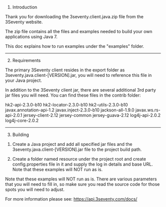 1. Introduction

Thank you for downloading the 3seventy.client.java.zip file from the 3Seventy website.

The zip file contains all the files and examples needed to build your own applications using Java 7.

This doc explains how to run examples under the "examples" folder.

*******************
2. Requirements

The primary 3Seventy client resides in the export folder as 3seventy.java.client-[VERSION].jar, you will
need to reference this file in your Java project.

In addition to the 3Seventy client jar, there are several additional 3rd party jar files you will need.
You can find these files in the contrib folder:

hk2-api-2.3.0-b10
hk2-locator-2.3.0-b10
hk2-utils-2.3.0-b10
javax.annotation-api-1.2
javax.inject-2.3.0-b10
jackson-all-1.9.0
javax.ws.rs-api-2.0.1
jersey-client-2.12
jersey-common
jersey-guava-2.12
log4j-api-2.0.2
log4j-core-2.0.2

***************
3. Building

1) Create a Java project and add all specified jar files and the 3seventy.java.client-[VERSION].jar file to the
   project build path.

2) Create a folder named resource under the project root and create config.properties file in it and supply the
   log in details and base URL.  Note that these examples will NOT run as is. 

Note that these examples will NOT run as is.  There are various parameters that you will need to fill in, so make
sure you read the source code for those spots you will need to adjust.

For more information please see: https://api.3seventy.com/docs/
